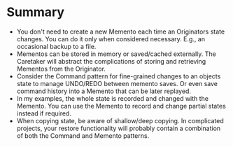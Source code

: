 # Summary

- You don't need to create a new Memento each time an Originators state changes. You can do it only when considered necessary. E.g., an occasional backup to a file.
- Mementos can be stored in memory or saved/cached externally. The Caretaker will abstract the complications of storing and retrieving Mementos from the Originator.
- Consider the Command pattern for fine-grained changes to an objects state to manage UNDO/REDO between memento saves. Or even save command history into a Memento that can be later replayed.
- In my examples, the whole state is recorded and changed with the Memento. You can use the Memento to record and change partial states instead if required.
- When copying state, be aware of shallow/deep copying. In complicated projects, your restore functionality will probably contain a combination of both the Command and Memento patterns.

